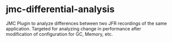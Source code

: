 # jmc-differential-analysis

JMC Plugin to analyze differences between two JFR recordings of the same application. Targeted for analyzing change in performance after modification of configuration for GC, Memory, etc.